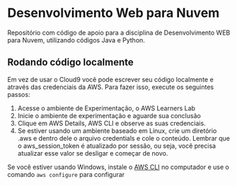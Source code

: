 # Desenvolvimento Web para Nuvem
Repositório com código de apoio para a disciplina de Desenvolvimento WEB para Nuvem, utilizando códigos Java e Python.
## Rodando código localmente
Em vez de usar o Cloud9 você pode escrever seu código localmente e através das credenciais da AWS. Para fazer isso, execute os seguintes passos:
1. Acesse o ambiente de Experimentação, o AWS Learners Lab
2. Inicie o ambiente de experimentação e aguarde sua conclusão
3. Clique em AWS Details, AWS CLI e observe as suas credenciais.
4. Se estiver usando um ambiente baseado em Linux, crie um diretório .aws e dentro dele o arquivo credentials e cole o conteúdo. Lembrar que o aws_session_token é atualizado por sessão, ou seja, você precisa atualizar esse valor se desligar e começar de novo.

Se você estiver usando Windows, instale o [AWS CLI](https://docs.aws.amazon.com/pt_br/cli/latest/userguide/getting-started-install.html) no computador e use o comando ```aws configure``` para configurar

